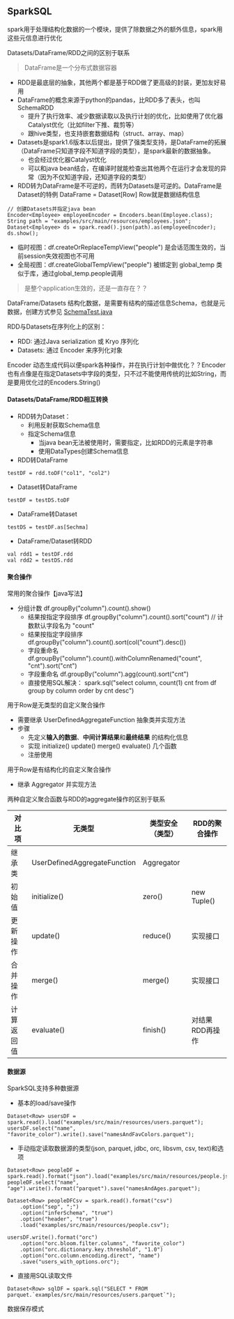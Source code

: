 ## SparkSQL

spark用于处理结构化数据的一个模块，提供了除数据之外的额外信息，spark用这些元信息进行优化

Datasets/DataFrame/RDD之间的区别于联系
> DataFrame是一个分布式数据容器
- RDD是最底层的抽象，其他两个都是基于RDD做了更高级的封装，更加友好易用
- DataFrame的概念来源于python的pandas，比RDD多了表头，也叫SchemaRDD
    - 提升了执行效率、减少数据读取以及执行计划的优化，比如使用了优化器Catalyst优化（比如filter下推、裁剪等）
    - 跟hive类型，也支持嵌套数据结构（struct、array、map）
- Datasets是spark1.6版本以后提出，提供了强类型支持，是DataFrame的拓展（DataFrame只知道字段不知道字段的类型），是spark最新的数据抽象。
    - 也会经过优化器Catalyst优化
    - 可以和java bean结合，在编译时就能检查出其他两个在运行才会发现的异常（因为不仅知道字段，还知道字段的类型）
- RDD转为DataFrame是不可逆的，而转为Datasets是可逆的。DataFrame是Dataset的特例 DataFrame = Dataset[Row] Row就是数据结构信息
```
// 创建Datasets并指定java bean
Encoder<Employee> employeeEncoder = Encoders.bean(Employee.class);
String path = "examples/src/main/resources/employees.json";
Dataset<Employee> ds = spark.read().json(path).as(employeeEncoder);
ds.show();
```

- 临时视图：df.createOrReplaceTempView("people") 是会话范围生效的，当前session失效视图也不可用
- 全局视图：df.createGlobalTempView("people") 被绑定到 global_temp 类似于库，通过global_temp.people调用
> 是整个application生效的，还是一直存在？？ 


DataFrame/Datasets 结构化数据，是需要有结构的描述信息Schema，也就是元数据，创建方式参见 [SchemaTest.java](https://github.com/fancyChuan/bigdata-learn/blob/master/spark/src/main/java/learningSpark/sparkSQL/SchemaTest.java)

RDD与Datasets在序列化上的区别：
- RDD: 通过Java serialization 或 Kryo 序列化
- Datasets: 通过 Encoder 来序列化对象

Encoder 动态生成代码以便spark各种操作，并在执行计划中做优化？？Encoder也有点像是在指定Datasets中字段的类型，只不过不能使用传统的比如String，而是要用优化过的Encoders.String()

#### Datasets/DataFrame/RDD相互转换
- RDD转为Dataset：
    - 利用反射获取Schema信息
    - 指定Schema信息
        - 当java bean无法被使用时，需要指定，比如RDD的元素是字符串
        - 使用DataTypes创建Schema信息
- RDD转DataFrame  
```
testDF = rdd.toDF("col1", "col2")
```
- Dataset转DataFrame
```
testDF = testDS.toDF
```
- DataFrame转Dataset
```
testDS = testDF.as[Sechma]
```
- DataFrame/Dataset转RDD
```
val rdd1 = testDF.rdd
val rdd2 = testDS.rdd
```


#### 聚合操作
常用的聚合操作【java写法】
- 分组计数 df.groupBy("column").count().show()
    - 结果按指定字段排序 df.groupBy("column").count().sort("count") // 计数默认字段名为 "count"
    - 结果按指定字段排序 df.groupBy("column").count().sort(col("count").desc()) 
    - 字段重命名       df.groupBy("column").count().withColumnRenamed("count", "cnt").sort("cnt")
    - 字段重命名       df.groupBy("column").agg(count).sort("cnt")
    - 直接使用SQL解决： spark.sql("select column, count(1) cnt from df group by column order by cnt desc")
    
用于Row是无类型的自定义聚合操作
- 需要继承 UserDefinedAggregateFunction 抽象类并实现方法
- 步骤
    - 先定义**输入的数据**、**中间计算结果**和**最终结果** 的结构化信息
    - 实现 initialize() update() merge() evaluate() 几个函数
    - 注册使用
    
用于Row是有结构化的自定义聚合操作
- 继承 Aggregator 并实现方法

两种自定义聚合函数与RDD的aggregate操作的区别于联系

对比项  | 无类型 | 类型安全（类型） | RDD的聚合操作
--- | --- | --- | ---
继承类 | UserDefinedAggregateFunction | Aggregator |
初始值 | initialize() | zero() | new Tuple()
更新操作 | update() | reduce() | 实现接口
合并操作 | merge() | merge() | 实现接口
计算返回值 | evaluate() | finish() | 对结果RDD再操作


#### 数据源
SparkSQL支持多种数据源
- 基本的load/save操作
```
Dataset<Row> usersDF = spark.read().load("examples/src/main/resources/users.parquet");
usersDF.select("name", "favorite_color").write().save("namesAndFavColors.parquet");
```
- 手动指定读取数据源的类型(json, parquet, jdbc, orc, libsvm, csv, text)和选项
```
Dataset<Row> peopleDF = spark.read().format("json").load("examples/src/main/resources/people.json");
peopleDF.select("name", "age").write().format("parquet").save("namesAndAges.parquet");

Dataset<Row> peopleDFCsv = spark.read().format("csv")
    .option("sep", ";")
    .option("inferSchema", "true")
    .option("header", "true")
    .load("examples/src/main/resources/people.csv");

usersDF.write().format("orc")
    .option("orc.bloom.filter.columns", "favorite_color")
    .option("orc.dictionary.key.threshold", "1.0")
    .option("orc.column.encoding.direct", "name")
    .save("users_with_options.orc");
```
- 直接用SQL读取文件
```
Dataset<Row> sqlDF = spark.sql("SELECT * FROM parquet.`examples/src/main/resources/users.parquet`");
```

数据保存模式
